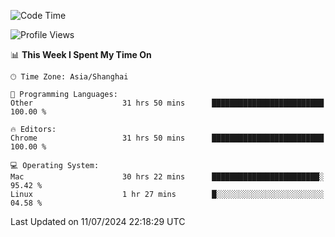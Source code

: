 <!--START_SECTION:waka-->
![Code Time](http://img.shields.io/badge/Code%20Time-2%2C466%20hrs%2019%20mins-blue)

![Profile Views](http://img.shields.io/badge/Profile%20Views-0-blue)

📊 **This Week I Spent My Time On** 

```text
🕑︎ Time Zone: Asia/Shanghai

💬 Programming Languages: 
Other                    31 hrs 50 mins      █████████████████████████   100.00 % 

🔥 Editors: 
Chrome                   31 hrs 50 mins      █████████████████████████   100.00 % 

💻 Operating System: 
Mac                      30 hrs 22 mins      ████████████████████████░   95.42 % 
Linux                    1 hr 27 mins        █░░░░░░░░░░░░░░░░░░░░░░░░   04.58 % 
```


 Last Updated on 11/07/2024 22:18:29 UTC
<!--END_SECTION:waka-->